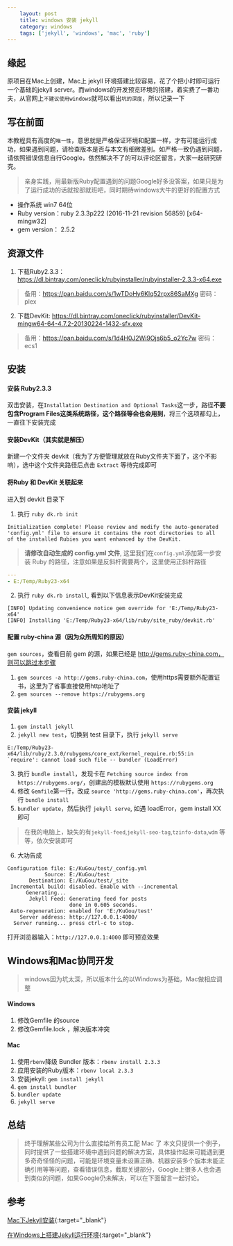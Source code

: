 ```yaml
---
    layout: post
    title: windows 安装 jekyll
    category: windows
    tags: ['jekyll', 'windows', 'mac', 'ruby']
---
```


## 缘起
原项目在Mac上创建，Mac上 jekyll 环境搭建比较容易，花了个把小时即可运行一个基础的jekyll server。而windows的开发预览环境的搭建，着实费了一番功夫，从官网上`不建议使用windows`就可以看出`坑的深度`，所以记录一下


## 写在前面
本教程具有高度的`唯一性`，意思就是严格保证环境和配置一样，才有可能运行成功，如果遇到问题，请检查版本是否与本文有细微差别。如严格一致仍遇到问题，请依照错误信息自行Google，依然解决不了的可以评论区留言，大家一起研究研究。
> 亲身实践，用最新版Ruby配置遇到的问题Google好多没答案，如果只是为了运行成功的话就按部就班吧，同时期待windows大牛的更好的配置方式
- 操作系统 win7 64位
- Ruby version：ruby 2.3.3p222 (2016-11-21 revision 56859) [x64-mingw32]
- gem version： 2.5.2

## 资源文件
1. 下载Ruby2.3.3：https://dl.bintray.com/oneclick/rubyinstaller/rubyinstaller-2.3.3-x64.exe
> 备用：https://pan.baidu.com/s/1wTDoHy6Klq52rpx86SaMXg  密码：plex
2. 下载DevKit: https://dl.bintray.com/oneclick/rubyinstaller/DevKit-mingw64-64-4.7.2-20130224-1432-sfx.exe
> 备用：https://pan.baidu.com/s/1d4H0J2Wi9Ojs6b5_o2Yc7w  密码：ecs1

## 安装
#### 安装 Ruby2.3.3
双击安装，在`Installation Destination and Optional Tasks`这一步，路径**不要包含Program Files这类系统路径，这个路径等会也会用到**，将三个选项都勾上，一直往下安装完成

#### 安装DevKit（其实就是解压）
新建一个文件夹 devkit（我为了方便管理就放在Ruby文件夹下面了，这个不影响），选中这个文件夹路径后点击 `Extract` 等待完成即可

#### 将Ruby 和 DevKit 关联起来
进入到 devkit 目录下

1. 执行 `ruby dk.rb init`
```
Initialization complete! Please review and modify the auto-generated
'config.yml' file to ensure it contains the root directories to all
of the installed Rubies you want enhanced by the DevKit.
```
> **请修改自动生成的 config.yml 文件**, 这里我们在`config.yml`添加第一步安装 Ruby 的路径，注意如果是反斜杆需要两个，这里使用正斜杆路径

```yaml
---
- E:/Temp/Ruby23-x64
```
2. 执行 `ruby dk.rb install`, 看到以下信息表示DevKit安装完成
```
[INFO] Updating convenience notice gem override for 'E:/Temp/Ruby23-x64'
[INFO] Installing 'E:/Temp/Ruby23-x64/lib/ruby/site_ruby/devkit.rb'
```

#### 配置 ruby-china 源（因为众所周知的原因）
`gem sources`，查看目前 gem 的源，如果已经是 http://gems.ruby-china.com，则可以跳过本步骤
1. `gem sources -a http://gems.ruby-china.com`，使用https需要额外配置证书，这里为了省事直接使用http地址了
2. `gem sources --remove https://rubygems.org`

#### 安装 jekyll
1. `gem install jekyll`
2. `jekyll new test`，切换到 test 目录下，执行 `jekyll serve`
```
E:/Temp/Ruby23-x64/lib/ruby/2.3.0/rubygems/core_ext/kernel_require.rb:55:in `require': cannot load such file -- bundler (LoadError)
```
3. 执行 `bundle install`，发现卡在 `Fetching source index from https://rubygems.org/`，创建出的模板默认使用 `https://rubygems.org`
4. 修改 `Gemfile`第一行，改成 `source 'http://gems.ruby-china.com'`，再次执行 `bundle install`
5. `bundler update`，然后执行 `jekyll serve`, 如遇 loadError，gem install XX 即可
> 在我的电脑上，缺失的有`jekyll-feed`,`jekyll-seo-tag`,`tzinfo-data`,`wdm` 等等，依次安装即可

6. 大功告成
```
Configuration file: E:/KuGou/test/_config.yml
            Source: E:/KuGou/test
       Destination: E:/KuGou/test/_site
 Incremental build: disabled. Enable with --incremental
      Generating...
       Jekyll Feed: Generating feed for posts
                    done in 0.605 seconds.
 Auto-regeneration: enabled for 'E:/KuGou/test'
    Server address: http://127.0.0.1:4000/
  Server running... press ctrl-c to stop.

```
打开浏览器输入：`http://127.0.0.1:4000` 即可预览效果

## Windows和Mac协同开发
> windows因为坑太深，所以版本什么的以Windows为基础，Mac做相应调整
#### Windows
1. 修改Gemfile 的source
2. 修改Gemfile.lock ，解决版本冲突
#### Mac
1. 使用`rbenv`降级 Bundler 版本：`rbenv install 2.3.3`
2. 应用安装的Ruby版本：`rbenv local 2.3.3`
3. 安装jekyll: `gem install jekyll`
4. `gem install bundler`
5. `bundler update`
6. `jekyll serve`

## 总结
> 终于理解某些公司为什么直接给所有员工配 Mac 了
本文只提供一个例子，同时提供了一些搭建环境中遇到问题的解决方案，具体操作起来可能遇到更多奇奇怪怪的问题，可能是环境变量未设置正确、机器安装多个版本未能正确引用等等问题，查看错误信息，截取关键部分，Google上很多人也会遇到类似的问题，如果Google仍未解决，可以在下面留言一起讨论。





## 参考
[Mac下Jekyll安装](https://www.jianshu.com/p/07064eb79740){:target="_blank"}

[在Windows上搭建Jekyll运行环境](https://betacat.online/posts/2018-01-26/setup-jekyll-environment-on-windows/){:target="_blank"}